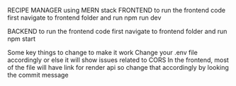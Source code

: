 RECIPE MANAGER using MERN stack
FRONTEND
to run the frontend code first navigate to frontend folder and run npm run dev

BACKEND
to run the frontend code first navigate to frontend folder and run npm start

Some key things to change to make it work
Change your .env file accordingly or else it will show issues related to CORS
In the frontend, most of the file will have link for render api so change that accordingly by looking the commit message
